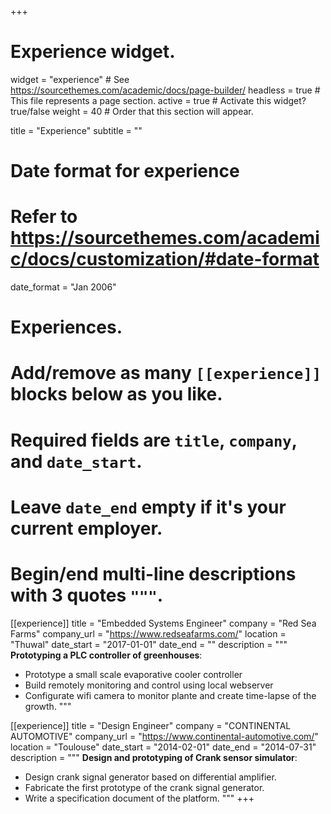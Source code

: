 +++
# Experience widget.
widget = "experience"  # See https://sourcethemes.com/academic/docs/page-builder/
headless = true  # This file represents a page section.
active = true  # Activate this widget? true/false
weight = 40  # Order that this section will appear.

title = "Experience"
subtitle = ""

# Date format for experience
#   Refer to https://sourcethemes.com/academic/docs/customization/#date-format
date_format = "Jan 2006"

# Experiences.
#   Add/remove as many `[[experience]]` blocks below as you like.
#   Required fields are `title`, `company`, and `date_start`.
#   Leave `date_end` empty if it's your current employer.
#   Begin/end multi-line descriptions with 3 quotes `"""`.
[[experience]]
  title = "Embedded Systems Engineer"
  company = "Red Sea Farms"
  company_url = "https://www.redseafarms.com/"
  location = "Thuwal"
  date_start = "2017-01-01"
  date_end = ""
  description = """
  **Prototyping a PLC controller of greenhouses**:
  * Prototype a small scale  evaporative cooler controller
  * Build  remotely monitoring and control  using local webserver
  * Configurate wifi camera to monitor plante and create time-lapse of the growth. 
  """

[[experience]]
  title = "Design Engineer"
  company = "CONTINENTAL AUTOMOTIVE"
  company_url = "https://www.continental-automotive.com/"
  location = "Toulouse"
  date_start = "2014-02-01"
  date_end = "2014-07-31"
  description = """
  **Design and prototyping of Crank sensor simulator**:  
  * Design crank signal generator based on differential amplifier.
  * Fabricate the first prototype of the crank signal generator.
  * Write a specification document of the platform. 
  """
+++
